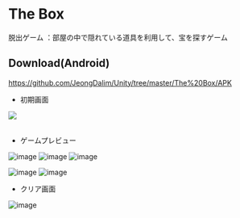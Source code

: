 # The Box
脱出ゲーム
：部屋の中で隠れている道具を利用して、宝を探すゲーム

## Download(Android)
https://github.com/JeongDalim/Unity/tree/master/The%20Box/APK

* 初期画面
<kbd>
<img src="https://user-images.githubusercontent.com/55376957/126101601-45bf7b62-ceac-4a7a-b279-de95ac6c2e41.png">
</kbd>
<br>
<br>

* ゲームプレビュー



![image](https://user-images.githubusercontent.com/55376957/126101335-95e02b86-71c8-453f-954c-3d3d2b7c3a9d.png) ![image](https://user-images.githubusercontent.com/55376957/126101277-beef9129-0170-4494-a55b-974358c1f80e.png) ![image](https://user-images.githubusercontent.com/55376957/126101468-6d0f5418-26d1-4f64-8057-cf1e0fac9f27.png)

![image](https://user-images.githubusercontent.com/55376957/126101490-a1616ed6-766d-4c8f-8407-6d7223c8c405.png)
![image](https://user-images.githubusercontent.com/55376957/126101535-2b9a2db6-bb01-43b5-b212-f0f0c5daa313.png)
<br>

* クリア画面


![image](https://user-images.githubusercontent.com/55376957/126101558-90ac22bd-6bad-4115-9de7-13ac5ec26d1b.png)

